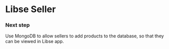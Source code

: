 # Libse Seller

### Next step

Use MongoDB to allow sellers to add products to the database, so that they can be viewed in Libse app.
